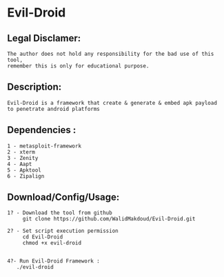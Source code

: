 # Evil-Droid
## Legal Disclamer:
    The author does not hold any responsibility for the bad use of this tool,
    remember this is only for educational purpose.

## Description:
    Evil-Droid is a framework that create & generate & embed apk payload to penetrate android platforms
    
    
    
  ## Dependencies :
    1 - metasploit-framework
    2 - xterm
    3 - Zenity
    4 - Aapt
    5 - Apktool
    6 - Zipalign

## Download/Config/Usage:
    1? - Download the tool from github
         git clone https://github.com/WalidMakdoud/Evil-Droid.git

    2? - Set script execution permission
         cd Evil-Droid
         chmod +x evil-droid


    4?- Run Evil-Droid Framework :
       ./evil-droid

